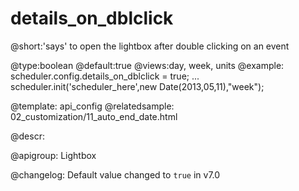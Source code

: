 details_on_dblclick
=============

@short:'says' to open the lightbox after double clicking on an event
	

@type:boolean
@default:true
@views:day, week, units
@example:
scheduler.config.details_on_dblclick = true;
...
scheduler.init('scheduler_here',new Date(2013,05,11),"week");


@template:	api_config
@relatedsample:
	02_customization/11_auto_end_date.html

@descr:

@apigroup: Lightbox

@changelog:
Default value changed to `true` in v7.0
